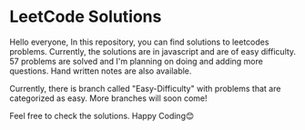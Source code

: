 # LeetCode Solutions

Hello everyone, 
In this repository, you can find solutions to leetcodes problems. Currently, the solutions are in javascript and are of easy difficulty. 57 problems are solved and I'm planning on doing and adding 
more questions. Hand written notes are also available. 

Currently, there is branch called "Easy-Difficulty" with problems that are categorized as easy. More branches will soon come!

Feel free to check the solutions. Happy Coding😊
